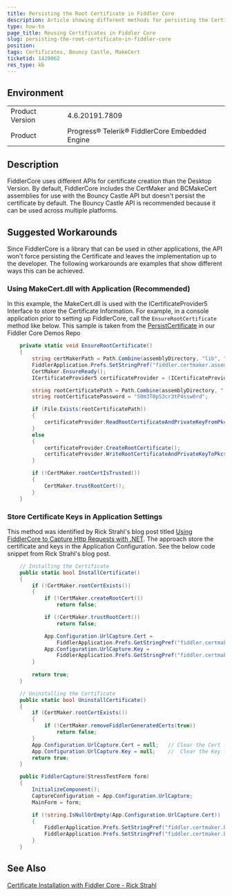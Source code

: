 ```yaml
---
title: Persisting the Root Certificate in Fiddler Core
description: Article showing different methods for persisting the Certificate in Fiddler Core
type: how-to
page_title: Reusing Certificates in Fiddler Core
slug: persisting-the-root-certificate-in-fiddler-core
position: 
tags: Certificates, Bouncy Castle, MakeCert
ticketid: 1429862
res_type: kb
---
```


## Environment
<table>
	<tbody>
		<tr>
			<td>Product Version</td>
			<td>4.6.20191.7809</td>
		</tr>
		<tr>
			<td>Product</td>
			<td>Progress® Telerik® FiddlerCore Embedded Engine</td>
		</tr>
	</tbody>
</table>

## Description
FiddlerCore uses different APIs for certificate creation than the Desktop Version. By default, FiddlerCore includes the CertMaker and BCMakeCert assemblies for use with the Bouncy Castle API but doesn't persist the certificate by default. The Bouncy Castle API is recommended because it can be used across multiple platforms.

## Suggested Workarounds
Since FiddlerCore is a library that can be used in other applications, the API won't force persisting the Certificate and leaves the implementation up to the developer. The following workarounds are examples that show different ways this can be achieved.

### Using MakeCert.dll with Application (Recommended)
In this example, the MakeCert.dll is used with the ICertificateProvider5 Interface to store the Certificate Information. For example, in a console application prior to setting up FiddlerCore, call the `EnsureRootCertificate` method like below. This sample is taken from the [PersistCertificate](https://github.com/telerik/fiddler-core-demos/tree/master/PersistCertificate) in our Fiddler Core Demos Repo

``` csharp
	private static void EnsureRootCertificate()
	{
		string certMakerPath = Path.Combine(assemblyDirectory, "lib", "CertMaker.dll");
		FiddlerApplication.Prefs.SetStringPref("fiddler.certmaker.assembly", certMakerPath);
		CertMaker.EnsureReady();
		ICertificateProvider5 certificateProvider = (ICertificateProvider5)CertMaker.oCertProvider;

		string rootCertificatePath = Path.Combine(assemblyDirectory, "..", "..", "RootCertificate.p12");
		string rootCertificatePassword = "S0m3T0pS3cr3tP4ssw0rd";

		if (File.Exists(rootCertificatePath))
		{
			certificateProvider.ReadRootCertificateAndPrivateKeyFromPkcs12File(rootCertificatePath, rootCertificatePassword);
		}
		else
		{
			certificateProvider.CreateRootCertificate();
			certificateProvider.WriteRootCertificateAndPrivateKeyToPkcs12File(rootCertificatePath, rootCertificatePassword);
		}

		if (!CertMaker.rootCertIsTrusted())
		{
			CertMaker.trustRootCert();
		}
	}
```

### Store Certificate Keys in Application Settings
This method was identified by Rick Strahl's blog post titled [Using FiddlerCore to Capture Http Requests with .NET](https://weblog.west-wind.com/posts/2014/jul/29/using-fiddlercore-to-capture-http-requests-with-net). The approach store the certificate and keys in the Application Configuration. See the below code snippet from Rick Strahl's blog post.

``` csharp
	// Installing the Certificate
	public static bool InstallCertificate()
	{
		if (!CertMaker.rootCertExists())           
		{
			if (!CertMaker.createRootCert())
				return false;

			if (!CertMaker.trustRootCert())
				return false;

			App.Configuration.UrlCapture.Cert = 
				FiddlerApplication.Prefs.GetStringPref("fiddler.certmaker.bc.cert", null);	// Set FiddlerCore BC Cert value into Application Configuration
			App.Configuration.UrlCapture.Key = 
				FiddlerApplication.Prefs.GetStringPref("fiddler.certmaker.bc.key", null);	// Set FiddlerCore BC Key value into Application Configuration
		}
		
		return true;
	}

	// Uninstalling the Certificate
	public static bool UninstallCertificate()
	{
		if (CertMaker.rootCertExists())
		{
			if (!CertMaker.removeFiddlerGeneratedCerts(true))
				return false;
		}
		App.Configuration.UrlCapture.Cert = null; 	// Clear the Cert from Application Configuration
		App.Configuration.UrlCapture.Key = null;	//	Clear the Key from Application Configuration
		return true;
	}

	public FiddlerCapture(StressTestForm form)
	{
		InitializeComponent();
		CaptureConfiguration = App.Configuration.UrlCapture;
		MainForm = form;

		if (!string.IsNullOrEmpty(App.Configuration.UrlCapture.Cert))
		{
			FiddlerApplication.Prefs.SetStringPref("fiddler.certmaker.bc.key", App.Configuration.UrlCapture.Key); // Read the Key from Application Configuration
			FiddlerApplication.Prefs.SetStringPref("fiddler.certmaker.bc.cert", App.Configuration.UrlCapture.Cert); // Read the Cert from Application Configuration
		}
	}	
```

## See Also

[Certificate Installation with Fiddler Core - Rick Strahl](https://weblog.west-wind.com/posts/2014/jul/29/using-fiddlercore-to-capture-http-requests-with-net#Certificate-Installation-with-FiddlerCore)